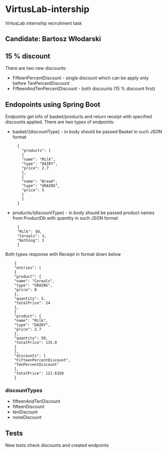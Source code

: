 # VirtusLab-intership
VirtusLab internship recruitment task

## Candidate: Bartosz Włodarski

## 15 % discount
There are two new discounts:
* FifteenPercentDiscount - single discount which can be apply only before TenPercentDiscount
* FifteenAndTenPercentDiscount - both discounts (15 % discount first)

## Endopoints using Spring Boot
Endpoints get info of basket/products and return receipt with specified discounts applied.
There are two types of endpoints:
* basket/{discountType} - in body should be passed Basket in such JSON format 


        {
          "products": [
          {
          "name": "Milk",
          "type": "DAIRY",
          "price": 2.7
          },
          {
          "name": "Bread",
          "type": "GRAINS",
          "price": 5
          }
          ]
        }


* products/{discountType} - in body should be passed product names from ProductDb with quantity in such JSON format


        {
        "Milk": 50,
        "Cereals": 3,
        "Nothing": 3
        }

Both types response with Receipt in format down below

        {
        "entries": [
        {
        "product": {
        "name": "Cereals",
        "type": "GRAINS",
        "price": 8
        },
        "quantity": 3,
        "totalPrice": 24
        },
        {
        "product": {
        "name": "Milk",
        "type": "DAIRY",
        "price": 2.7
        },
        "quantity": 50,
        "totalPrice": 135.0
        }
        ],
        "discounts": [
        "FifteenPercentDiscount",
        "TenPercentDiscount"
        ],
        "totalPrice": 121.6350
        }

### discountTypes
* fifteenAndTenDiscount
* fifteenDiscount
* tenDiscount
* noneDiscount

## Tests
New tests check discounts and created endpoints 

